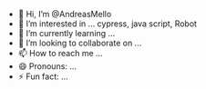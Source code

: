 - 👋 Hi, I’m @AndreasMello
- 👀 I’m interested in ... cypress, java script, Robot
- 🌱 I’m currently learning ...
- 💞️ I’m looking to collaborate on ...
- 📫 How to reach me ...
- 😄 Pronouns: ...
- ⚡ Fun fact: ...

<!---
AndreasMello/AndreasMello is a ✨ special ✨ repository because its `README.md` (this file) appears on your GitHub profile.
You can click the Preview link to take a look at your changes.
--->
